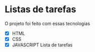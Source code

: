 
# Listas de tarefas 



O projeto foi feito com essas tecnologias

- [x] HTML
- [x] CSS
- [x] JAVASCRIPT
Lista de tarefas 